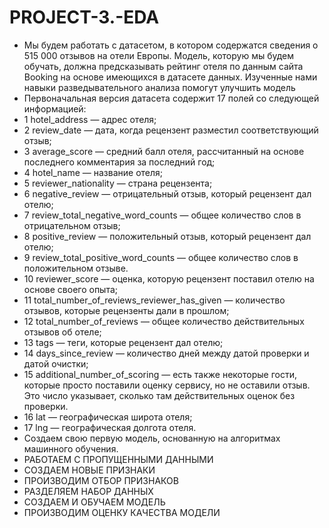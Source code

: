 # PROJECT-3.-EDA
- Мы будем работать с датасетом, в котором содержатся сведения о 515 000 отзывов на отели Европы. Модель, которую мы будем обучать, должна предсказывать рейтинг отеля по данным сайта Booking на основе имеющихся в датасете данных. Изученные нами навыки разведывательного анализа помогут улучшить модель
- Первоначальная версия датасета содержит 17 полей со следующей информацией:
- 1 hotel_address — адрес отеля;
- 2 review_date — дата, когда рецензент разместил соответствующий отзыв;
- 3 average_score — средний балл отеля, рассчитанный на основе последнего комментария за последний год;
- 4 hotel_name — название отеля;
- 5 reviewer_nationality — страна рецензента;
- 6 negative_review — отрицательный отзыв, который рецензент дал отелю;
- 7 review_total_negative_word_counts — общее количество слов в отрицательном отзыв;
- 8 positive_review — положительный отзыв, который рецензент дал отелю;
- 9 review_total_positive_word_counts — общее количество слов в положительном отзыве.
- 10 reviewer_score — оценка, которую рецензент поставил отелю на основе своего опыта;
- 11 total_number_of_reviews_reviewer_has_given — количество отзывов, которые рецензенты дали в прошлом;
- 12 total_number_of_reviews — общее количество действительных отзывов об отеле;
- 13 tags — теги, которые рецензент дал отелю;
- 14 days_since_review — количество дней между датой проверки и датой очистки;
- 15 additional_number_of_scoring — есть также некоторые гости, которые просто поставили оценку сервису, но не оставили отзыв. Это число указывает, сколько там действительных оценок без проверки.
- 16 lat — географическая широта отеля;
- 17 lng — географическая долгота отеля.
- Создаем свою первую модель, основанную на алгоритмах машинного обучения.
- РАБОТАЕМ С ПРОПУЩЕННЫМИ ДАННЫМИ
- СОЗДАЕМ НОВЫЕ ПРИЗНАКИ
- ПРОИЗВОДИМ ОТБОР ПРИЗНАКОВ
- РАЗДЕЛЯЕМ НАБОР ДАННЫХ
- СОЗДАЕМ И ОБУЧАЕМ МОДЕЛЬ
- ПРОИЗВОДИМ ОЦЕНКУ КАЧЕСТВА МОДЕЛИ
